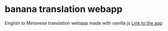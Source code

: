# banana translation webapp
English to Minonese translation webapp made with vanilla js
[Link to the app](http://https://speakminonese.netlify.app/ "Minonese Speak")
